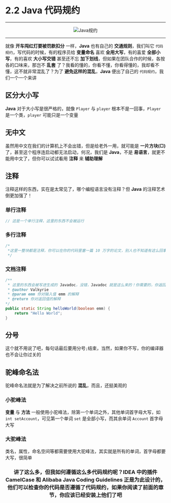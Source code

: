 # 2.2 Java 代码规约

---

<center><img src="https://i.loli.net/2020/07/23/sG6TlYJt9qwvcDB.png" alt="Java规约"></center>

---

就像 **开车闯红灯要被罚款扣分** 一样，**Java** 也有自己的 **交通规则**，我们叫它 `代码规约`，写代码的时候，有的程序员给 **变量命名** 喜欢 **全用大写**，有的喜爱 **全部小写**，有的喜欢 **大小写交错** 甚至还不忘 **加下划线**，但如果在团队合作的时候，各按各的口味来，那岂不 **乱套** 了？我看的懂的，你看不懂，你看得懂的，我却看不懂，这不就非常混乱了？为了 **避免这样的混乱**，**Java** 便出了自己的 `代码规约`，我们一个一个来讲

## 区分大小写

**Java** 对于大小写是很严格的，就像 `Player` 与 `player` 根本不是一回事，`Player` 是一个类，`player` 可能只是一个变量

## 无中文

虽然用中文在我们的计算机上不会出错，但是给老外一用，就可能是 **一片方块(□)** 了，甚至这个程序连启动都无法启动，何况，我们是 **Java**，不是 **易语言**，就更不能用中文了，但你可以试试看用 **注释** 来 **辅助理解**

## 注释

注释这样的东西，实在是太常见了，哪个编程语言没有注释？但 **Java** 的注释艺术倒更加强了！

### 单行注释

```Java
// 这是一个单行注释，这里的东西不会被运行
```

### 多行注释

```Java
/*
 *这里一整块都是注释，你可以在你的代码里塞一篇 10 万字的论文，别人也不知道有这么回事
 */
```

### 文档注释

```Java
/**
 * 这里的东西会被写进生成的 Javadoc，没错，Javadoc 就是这么来的！你需要的，你返回的，你抛出的，都在文档注释！当然，要你自己写，文档注释通常用于给方法写注释，或者在整个类的顶端注释好作者名字
 * @author Valkyrie
 * @param emm 你对输入值 emm 的解释
 * @return 你对返回值的解释
*/
public static String helloWorld(boolean emm) {
    return "Hello World";
}
```

## 分号

这个就不用说了吧，每句话最后要用分号`;`结束，当然，如果你不写，你的编译器也不会让你过关的

## 驼峰命名法

驼峰命名法就是为了解决之前所说的 **混乱**，而且，还挺美观的

### 小驼峰法

**变量** 与 **方法** 一般使用小驼峰法，除第一个单词之外，其他单词首字母大写，如 `int setAccount`，可见第一个单词 `set` 是全部小写，而其余单词 `Account` 首字母大写

### 大驼峰法

类名，属性，命名空间等都需要使用大驼峰法，其实就是所有的单词，首字母都要大写，很简单

<center><h3>讲了这么多，但我如何遵循这么多代码规约呢？<strong>IDEA</strong> 中的插件 <strong>CamelCase</strong> 和 <strong>Alibaba Java Coding Guidelines</strong> 正是为此设计的，他们可以检查你的代码是否遵循了代码规约，如果你阅读了前面的章节，你应该已经安装上他们了吧</h3></center>